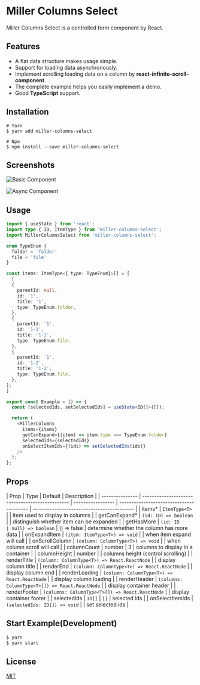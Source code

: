 # Miller Columns Select

Miller Columns Select is a controlled form component by React.

## Features

- A flat data structure makes usage simple.
- Support for loading data asynchronously.
- Implement scrolling loading data on a column by **react-infinite-scroll-component**.
- The complete example helps you easily implement a demo.
- Good **TypeScript** support.

## Installation

```
# Yarn
$ yarn add miller-columns-select

# Npm
$ npm install --save miller-columns-select
```

## Screenshots

![Basic Component](https://raw.githubusercontent.com/mintsweet/miller-columns-select/master/screenshots/basic-component.png)

![Async Component](https://raw.githubusercontent.com/mintsweet/miller-columns-select/master/screenshots/async-component.png)

## Usage

```typescript
import { useState } from 'react';
import type { ID, ItemType } from 'miller-columns-select';
import MillerColumnsSelect from 'miller-columns-select';

enum TypeEnum {
  folder = 'folder'
  file = 'file'
}

const items: ItemType<{ type: TypeEnum}>[] = [
  [
  {
    parentId: null,
    id: '1',
    title: '1',
    type: TypeEnum.folder,
  },
  {
    parentId: '1',
    id: '1-1',
    title: '1-1',
    type: TypeEnum.file,
  },
  {
    parentId: '1',
    id: '1-2',
    title: '1-2',
    type: TypeEnum.file,
  },
];
]

export const Example = () => {
  const [selectedIds, setSelectedIds] = useState<ID[]>([]);

  return (
    <MillerColumns
      items={items}
      getCanExpand={(item) => item.type === TypeEnum.folder}
      selectedIds={selectedIds}
      onSelectItemIds={(ids) => setSelectedIds(ids)}
    />
  );
};
```

## Props

| Prop            | Type                                            | Default           | Description                              |
| --------------- | ----------------------------------------------- | ----------------- | ---------------------------------------- | ------------------------------------------ |
| items\*         | `ItemType<T>`                                   |                   | item used to display in columns          |
| getCanExpand\*  | `(id: ID) => boolean`                           |                   | distinguish whether item can be expanded |
| getHasMore      | `(id: ID                                        | null) => boolean` | () => false                              | determine whether the column has more data |
| onExpandItem    | `(item: ItemType<T>) => void`                   |                   | when item expand will call               |
| onScrollColumn  | `(column: ColumnType<T>) => void`               |                   | when column scroll will call             |
| columnCount     | number                                          | 3                 | columns to display in a container        |
| columnHeight    | number                                          |                   | columns height (control scrolling)       |
| renderTitle     | `(column: ColumnType<T>) => React.ReactNode`    |                   | display column title                     |
| renderEnd       | `(column: ColumnType<T>) => React.ReactNode`    |                   | display column end                       |
| renderLoading   | `(column: ColumnType<T>) => React.ReactNode`    |                   | display column loading                   |
| renderHeader    | `(columns: ColumnType<T>[]) => React.ReactNode` |                   | display container header                 |
| renderFooter    | `(columns: ColumnType<T>[]) => React.ReactNode` |                   | display container footer                 |
| selectedIds     | `ID[]`                                          | `[]`              | selected ids                             |
| onSelectItemIds | `(selectedIds: ID[]) => void`                   |                   | set selected ids                         |

## Start Example(Development)

```bash
$ yarn
$ yarn start
```

## License

[MIT](https://github.com/mintsweet/miller-columns-select/blob/master/LICENSE)
